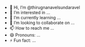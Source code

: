 - 👋 Hi, I’m @thirugnanavelsundaravel
- 👀 I’m interested in ...
- 🌱 I’m currently learning ...
- 💞️ I’m looking to collaborate on ...
- 📫 How to reach me ...
- 😄 Pronouns: ...
- ⚡ Fun fact: ...

<!---
thirugnanavelsundaravel/thirugnanavelsundaravel is a ✨ special ✨ repository because its `README.md` (this file) appears on your GitHub profile.
You can click the Preview link to take a look at your changes.
--->
